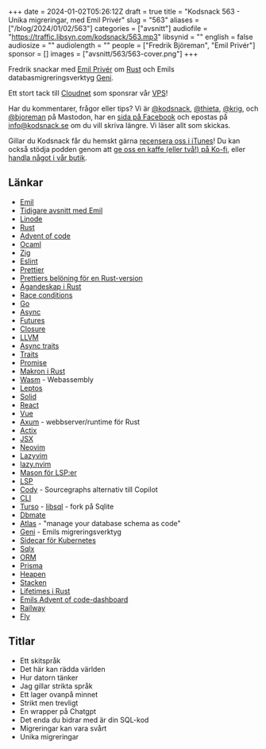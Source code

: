 +++
date = 2024-01-02T05:26:12Z
draft = true
title = "Kodsnack 563 - Unika migreringar, med Emil Privér"
slug = "563"
aliases = ["/blog/2024/01/02/563"]
categories = ["avsnitt"]
audiofile = "https://traffic.libsyn.com/kodsnack/563.mp3"
libsynid = ""
english = false
audiosize = ""
audiolength = ""
people = ["Fredrik Björeman", "Emil Privér"]
sponsor = []
images = ["avsnitt/563/563-cover.png"]
+++

Fredrik snackar med [Emil Privér](https://priver.dev/) om [Rust](https://www.rust-lang.org/) och Emils databasmigreringsverktyg [Geni](https://priver.dev/blog/geni-database-migration-tool/).

Ett stort tack till [Cloudnet](https://www.cloudnet.se) som sponsrar vår [VPS](https://en.wikipedia.org/wiki/Virtual_private_server)!

Har du kommentarer, frågor eller tips? Vi är [@kodsnack](https://social.podsnack.se/@kodsnack), [@thieta](https://6510.nu/@thieta), [@krig](https://6510.nu/@krig), och [@bjoreman](https://toot.cafe/@bjoreman) på Mastodon, har en [sida på Facebook](https://www.facebook.com/) och epostas på [info@kodsnack.se](mailto:info@kodsnack.se) om du vill skriva längre. Vi läser allt som skickas.

Gillar du Kodsnack får du hemskt gärna [recensera oss i iTunes](https://itunes.apple.com/se/podcast/kodsnack/id561631498?l=en)! Du kan också stödja podden genom att <a href="https://ko-fi.com/kodsnack" rel="payment">ge oss en kaffe (eller två!) på Ko-fi</a>, eller [handla något i vår butik](https://shop.spreadshirt.se/kodsnack/).

## Länkar ##
* [Emil](https://priver.dev/)
* [Tidigare avsnitt med Emil](https://kodsnack.se/people/emil-priv%C3%A9r/)
* [Linode](https://en.wikipedia.org/wiki/Linode)
* [Rust](https://www.rust-lang.org/)
* [Advent of code](https://adventofcode.com/)
* [Ocaml](https://en.wikipedia.org/wiki/OCaml)
* [Zig](https://ziglang.org/)
* [Eslint](https://eslint.org/)
* [Prettier](https://prettier.io/)
* [Prettiers belöning för en Rust-version](https://prettier.io/blog/2023/11/27/20k-bounty-was-claimed)
* [Ägandeskap i Rust](https://doc.rust-lang.org/book/ch04-00-understanding-ownership.html)
* [Race conditions](https://en.wikipedia.org/wiki/Race_condition)
* [Go](https://en.wikipedia.org/wiki/Go_%28programming_language%29)
* [Async](https://en.wikipedia.org/wiki/Async/await)
* [Futures](https://en.wikipedia.org/wiki/Futures_and_promises)
* [Closure](https://en.wikipedia.org/wiki/Closure_%28computer_programming%29)
* [LLVM](https://en.wikipedia.org/wiki/LLVM)
* [Async traits](https://rust-lang.github.io/async-book/07_workarounds/05_async_in_traits.html)
* [Traits](https://doc.rust-lang.org/rust-by-example/trait.html?highlight=dynamic%20traits#traits)
* [Promise](https://docs.rs/promises/latest/promises/struct.Promise.html)
* [Makron i Rust](https://doc.rust-lang.org/book/ch19-06-macros.html)
* [Wasm](https://en.wikipedia.org/wiki/WebAssembly) - Webassembly
* [Leptos](https://leptos.dev/)
* [Solid](https://www.solidjs.com/)
* [React](https://en.wikipedia.org/wiki/React_%28software%29)
* [Vue](https://en.wikipedia.org/wiki/Vue.js)
* [Axum](https://github.com/tokio-rs/axum) - webbserver/runtime för Rust
* [Actix](https://actix.rs/)
* [JSX](https://en.wikipedia.org/wiki/JSX_%28JavaScript%29)
* [Neovim](https://neovim.io/)
* [Lazyvim](https://www.lazyvim.org/)
* [lazy.nvim](https://github.com/folke/lazy.nvim)
* [Mason för LSP:er](https://github.com/williamboman/mason-lspconfig.nvim)
* [LSP](https://en.wikipedia.org/wiki/Language_Server_Protocol)
* [Cody](https://sourcegraph.com/cody) - Sourcegraphs alternativ till Copilot
* [CLI](https://en.wikipedia.org/wiki/Command-line_interface)
* [Turso](https://turso.tech/) - [libsql](https://turso.tech/libsql) - fork på Sqlite
* [Dbmate](https://github.com/amacneil/dbmate)
* [Atlas](https://atlasgo.io/) - "manage your database schema as code"
* [Geni](https://priver.dev/blog/geni-database-migration-tool/) - Emils migreringsverktyg
* [Sidecar för Kubernetes](https://kubernetes.io/docs/concepts/workloads/pods/sidecar-containers/)
* [Sqlx](https://github.com/launchbadge/sqlx)
* [ORM](https://en.wikipedia.org/wiki/Object%E2%80%93relational_mapping)
* [Prisma](https://www.prisma.io/)
* [Heapen](https://en.wikipedia.org/wiki/C_dynamic_memory_allocation)
* [Stacken](https://en.wikipedia.org/wiki/Stack_%28abstract_data_type%29)
* [Lifetimes i Rust](https://doc.rust-lang.org/rust-by-example/scope/lifetime.html)
* [Emils Advent of code-dashboard](https://github.com/emilpriver/rust-leptos-aoc-leaderbord)
* [Railway](https://railway.app/)
* [Fly](https://fly.io/)

## Titlar ##
* Ett skitspråk
* Det här kan rädda världen
* Hur datorn tänker
* Jag gillar strikta språk
* Ett lager ovanpå minnet
* Strikt men trevligt
* En wrapper på Chatgpt
* Det enda du bidrar med är din SQL-kod
* Migreringar kan vara svårt
* Unika migreringar